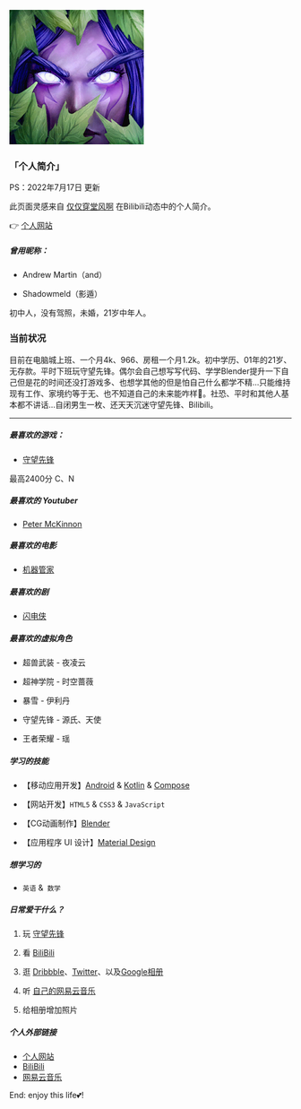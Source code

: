![代表头像](/src/assets/markdown/images/icon_shadowmeld.png "Shadowmeld")

### 「个人简介」

PS：2022年7月17日 更新

此页面灵感来自 [仅仅穿堂风啊](https://space.bilibili.com/4255540/dynamic) 在Bilibili动态中的个人简介。

👉 [个人网站](https://shadowmeld.dev/)

##### 曾用昵称：

- Andrew Martin（and）

- Shadowmeld（影遁）

初中人，没有驾照，未婚，21岁中年人。

### 当前状况

目前在电脑城上班、一个月4k、966、房租一个月1.2k。初中学历、01年的21岁、无存款。平时下班玩守望先锋。偶尔会自己想写写代码、学学Blender提升一下自己但是花的时间还没打游戏多、也想学其他的但是怕自己什么都学不精…只能维持现有工作、家境约等于无、也不知道自己的未来能咋样🙁。社恐、平时和其他人基本都不讲话…自闭男生一枚、还天天沉迷守望先锋、Bilibili。

---

##### 最喜欢的游戏：

- [守望先锋](https://ow.blizzard.cn/home)

 最高2400分 C、N

##### 最喜欢的 Youtuber

- [Peter McKinnon](https://www.petermckinnon.com/)

##### 最喜欢的电影

- [机器管家](https://www.bilibili.com/bangumi/media/md28237153/?spm_id_from=666.25.b_6d656469615f6d6f64756c65.1)

##### 最喜欢的剧

- [闪电侠](https://zh.wikipedia.org/zh-sg/%E9%97%AA%E7%94%B5%E4%BE%A0_(2014%E5%B9%B4%E7%94%B5%E8%A7%86%E5%89%A7))

##### 最喜欢的虚拟角色

- 超兽武装 - 夜凌云

- 超神学院 - 时空蔷薇

- 暴雪 - 伊利丹

- 守望先锋 - 源氏、天使

- 王者荣耀 - 瑶

##### 学习的技能

- 【移动应用开发】[Android](https://www.android.com/) & [Kotlin](https://www.kotlincn.net/) & [Compose](https://developer.android.com/jetpack/compose?hl=zh-cn)

- 【网站开发】`HTML5` & `CSS3` & `JavaScript`

- 【CG动画制作】[Blender](https://blender.org/)

- 【应用程序 UI 设计】[Material Design](https://material.io/)

##### 想学习的

- `英语` &` 数学`

##### 日常爱干什么？

1. 玩 [守望先锋](https://ow.blizzard.cn/home)

2. 看 [BiliBili](https://www.bilibili.com/)

3. 逛 [Dribbble](https://dribbble.com/)、[Twitter](https://twitter.com/)、以及[Google相册](https://photos.google.com/)

4. 听 [自己的网易云音乐](https://music.163.com/#/user/home?id=280851189)

5. 给相册增加照片

##### 个人外部链接

- [个人网站](https://shadowmeld.dev)
- [BiliBili](https://space.bilibili.com/44458350)
- [网易云音乐](https://music.163.com/#/user/home?id=280851189)

End: enjoy this life💕!
